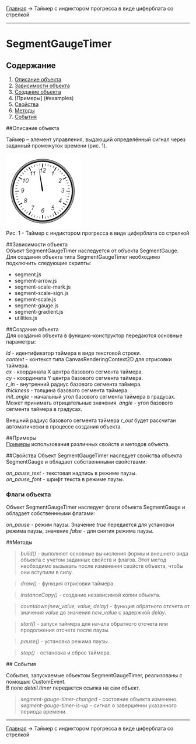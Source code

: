 <a href="../../readme.ru.html">Главная</a> → Таймер с индиктором прогресса в виде циферблата со стрелкой  

***

# SegmentGaugeTimer

## Содержание
1. [Описание объекта](#description)  
2. [Зависимости объекта](#dependencies)  
3. [Создание объекта](#constructor)  
4. [Примеры] (#examples)  
5. [Свойства](#properties)  
6. [Методы](#methods)  
7. [События](#events)  

##<a id="description"></a>Описание объекта

Таймер – элемент управления, выдающий определённый сигнал через заданный промежуток времени (рис. 1).

![SegmentGaugeTimer](../../docs/images/segment_gauge_timer.png)  
Рис. 1 - Таймер с индиктором прогресса в виде циферблата со стрелкой  

##<a id="dependencies"></a>Зависимости объекта  
Объект SegmentGaugeTimer наследуется от объекта SegmentGauge.  
Для создания объекта типа SegmentGaugeTimer необходимо подключить следующие скрипты:  

* segment.js  
* segment-arrow.js  
* segment-scale-mark.js  
* segment-scale-sign.js  
* segment-scale.js  
* segment-gauge.js  
* segment-gradient.js  
* utilities.js  

##<a id="constructor"></a>Создание объекта  
Для создания объекта в функцию-конструктор передаются основные параметры:   
>
*id* - идентификатор таймера в виде текстовой строки.  
*context* - контекст типа CanvasRenderingContext2D для отрисовки таймера.  
*cx* - координата X центра базового сегмента таймера.  
*cy* - координата Y центра базового сегмента таймера.  
*r_in* - внутренний радиус базового сегмента таймера.  
*thickness* - толщина базового сегмента таймера.  
*init_angle* - начальный угол базового сегмента таймера в градусах. Может принимать отрицательные значения. 
*angle* - угол базового сегмента таймера в градусах.

Внешний радиус базового сегмента таймера *r_out* будет рассчитан автоматически в процессе создания объекта.

##<a id="examples"></a>Примеры  
<a href="../../examples/round-timer-examples.html" target="_blank">Примеры</a> использования различных свойств и методов объекта.  

##<a id="properties"></a>Свойства
Объект SegmentGaugeTimer наследует свойства объекта SegmentGauge и обладает собственнными свойствами:  
>
*on_pause_text* - текстовая надпись в режиме паузы.  
*on_pause_font* - шрифт текста в режиме паузы.  

### Флаги объекта
Объект SegmentGaugeTimer наследует флаги объекта SegmentGauge и обладает собственнными флагами:  
>
*on_pause* - режим паузы. Значение *true* передается для установки режима паузы, значение *false* - для снятия режима паузы.  

##<a id="methods"></a>Методы

> *build()* - выполняет основные вычисления формы и внешнего вида объекта с учетом заданных свойств и флагов.
Этот метод необходимо вызывать после изменения свойств объекта, чтобы они вступили в силу.  

> *draw()* - функция отрисовки таймера.  

> *instanceCopy()* - создание независимой копии объекта.  

> *countdown(new_value, value, delay)* - функция обратного отсчета от значения *value* до значения *new_value* с задержкой *delay*.  

> *start()* - запуск таймера для начала обратного отсчета или продолжения отсчета после паузы.  

> *pause()* - установка режима паузы.  

> *stop()* - остановка и сброс таймера.  

##<a id="events"></a> События

События, запускаемые объектом SegmentGaugeTimer, реализованы с помощью CustomEvent.  
В поле *detail.timer* передается ссылка на сам объект.  

> *segment-gauge-timer-changed* - состояние объекта изменено.  
> *segment-gauge-timer-is-up* - сигнал о завершении указанного периода времени.  

***

<a href="../../readme.ru.html">Главная</a> → Таймер с индиктором прогресса в виде циферблата со стрелкой  